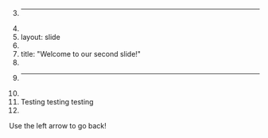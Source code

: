 3.	---
4.	
5.	layout: slide
6.	
7.	title: "Welcome to our second slide!"
8.	
9.	---
10.	
11.	Testing testing testing
12.	
Use the left arrow to go back!
